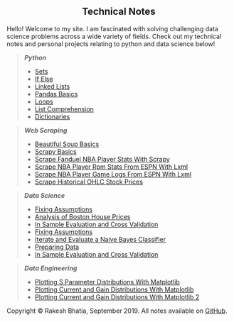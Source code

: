 ## <center>Technical Notes</center>

Hello! Welcome to my site. I am fascinated with solving challenging data science problems across a wide variety of fields. Check out my technical notes and personal projects relating to python and data science below!

> **_Python_**
> - [Sets](https://rakeshbhatia.github.io/notes/content/python/sets)
> - [If Else](https://rakeshbhatia.github.io/notes/content/python/if_else)
> - [Linked Lists](https://rakeshbhatia.github.io/notes/content/python/linked_lists)
> - [Pandas Basics](https://rakeshbhatia.github.io/notes/content/python/pandas_basics)
> - [Loops](https://rakeshbhatia.github.io/notes/content/python/loops)
> - [List Comprehension](https://rakeshbhatia.github.io/notes/content/python/list_comprehension)
> - [Dictionaries](https://rakeshbhatia.github.io/notes/content/python/dictionaries)

> **_Web Scraping_**
> - [Beautiful Soup Basics](https://rakeshbhatia.github.io/notes/content/web_scraping/beautiful_soup_basics)
> - [Scrapy Basics](https://rakeshbhatia.github.io/notes/content/web_scraping/scrapy_basics)
> - [Scrape Fanduel NBA Player Stats With Scrapy](https://rakeshbhatia.github.io/notes/content/web_scraping/scrape_fanduel_nba_player_stats_with_scrapy)
> - [Scrape NBA Player Rpm Stats From ESPN With Lxml](https://rakeshbhatia.github.io/notes/content/web_scraping/scrape_nba_player_rpm_stats_from_espn_with_lxml)
> - [Scrape NBA Player Game Logs From ESPN With Lxml](https://rakeshbhatia.github.io/notes/content/web_scraping/scrape_nba_player_game_logs_from_espn_with_lxml)
> - [Scrape Historical OHLC Stock Prices](https://rakeshbhatia.github.io/notes/content/web_scraping/scrape_historical_ohlc_stock_prices)

> **_Data Science_**
> - [Fixing Assumptions](https://rakeshbhatia.github.io/notes/content/data_science/fixing_assumptions)
> - [Analysis of Boston House Prices](https://rakeshbhatia.github.io/notes/content/data_science/analysis_of_boston_house_prices)
> - [In Sample Evaluation and Cross Validation](https://rakeshbhatia.github.io/notes/content/data_science/in_sample_evaluation_and_cross_validation)
> - [Fixing Assumptions](https://rakeshbhatia.github.io/notes/content/data_science/fixing_assumptions)
> - [Iterate and Evaluate a Naive Bayes Classifier](https://rakeshbhatia.github.io/notes/content/data_science/iterate_and_evaluate_a_naive_bayes_classifier)
> - [Preparing Data](https://rakeshbhatia.github.io/notes/content/data_science/preparing_data)
> - [In Sample Evaluation and Cross Validation](https://rakeshbhatia.github.io/notes/content/data_science/in_sample_evaluation_and_cross_validation)

> **_Data Engineering_**
> - [Plotting S Parameter Distributions With Matplotlib](https://rakeshbhatia.github.io/notes/content/data_engineering/plotting_s_parameter_distributions_with_matplotlib)
> - [Plotting Current and Gain Distributions With Matplotlib](https://rakeshbhatia.github.io/notes/content/data_engineering/plotting_current_and_gain_distributions_with_matplotlib)
> - [Plotting Current and Gain Distributions With Matplotlib 2](https://rakeshbhatia.github.io/notes/content/data_engineering/plotting_current_and_gain_distributions_with_matplotlib_2)

Copyright © Rakesh Bhatia, September 2019. All notes available on [GitHub](https://github.com/rakeshbhatia/notes).
